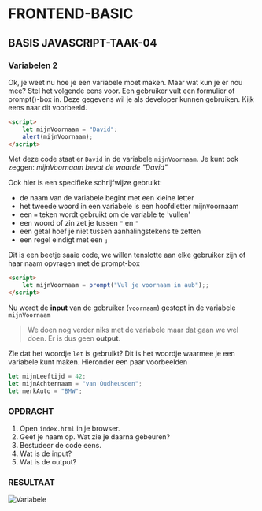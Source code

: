 # FRONTEND-BASIC

## BASIS JAVASCRIPT-TAAK-04

### Variabelen 2

Ok, je weet nu hoe je een variabele moet maken. Maar wat kun je er nou mee? Stel het volgende eens voor. Een gebruiker vult een formulier of prompt()-box in. Deze gegevens wil je als developer kunnen gebruiken. Kijk eens naar dit voorbeeld.

```html
<script>
    let mijnVoornaam = "David";
    alert(mijnVoornaam);
</script>
```

Met deze code staat er `David` in de variabele `mijnVoornaam`. Je kunt ook zeggen: _mijnVoornaam bevat de waarde "David"_

Ook hier is een specifieke schrijfwijze gebruikt:

- de naam van de variabele begint met een kleine letter
- het tweede woord in een variabele is een hoofdletter mijn`V`oornaam
- een `=` teken wordt gebruikt om de variable te 'vullen'
- een woord of zin zet je tussen `"` en `"`
- een getal hoef je niet tussen aanhalingstekens te zetten
- een regel eindigt met een `;`

Dit is een beetje saaie code, we willen tenslotte aan elke gebruiker zijn of haar naam opvragen met de prompt-box

```html
<script>
    let mijnVoornaam = prompt("Vul je voornaam in aub");;
</script>
```

Nu wordt de __input__ van de gebruiker (`voornaam`) gestopt in de variabele `mijnVoornaam`

> We doen nog verder niks met de variabele maar dat gaan we wel doen. Er is dus geen __output__.

Zie dat het woordje `let` is gebruikt? Dit is het woordje waarmee je een variabele kunt maken. Hieronder een paar voorbeelden

```js
let mijnLeeftijd = 42;
let mijnAchternaam = "van Oudheusden";
let merkAuto = "BMW";
```

### OPDRACHT

1. Open `index.html` in je browser.
2. Geef je naam op. Wat zie je daarna gebeuren?
3. Bestudeer de code eens.
4. Wat is de input?
5. Wat is de output?

### RESULTAAT

![Variabele](images/variabele.png)


<!--- ------------ DIT COMMENTAAR LATEN STAAN AUB ------------
------------------ ------------------------------ ------------
------------------ eagle ref:91571551
------------------ ------------------------------ ------------
------------------ DIT COMMENTAAR LATEN STAAN AUB -------- -->